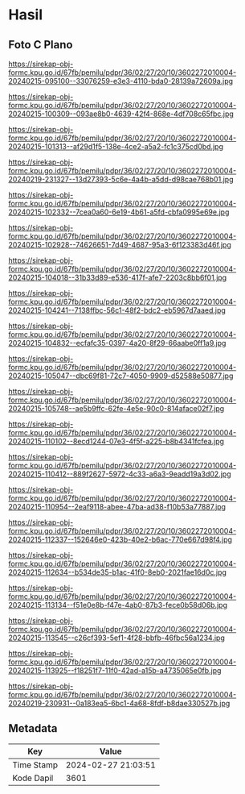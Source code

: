 # Hasil

## Foto C Plano

https://sirekap-obj-formc.kpu.go.id/67fb/pemilu/pdpr/36/02/27/20/10/3602272010004-20240215-095100--33076259-e3e3-4110-bda0-28139a72609a.jpg

https://sirekap-obj-formc.kpu.go.id/67fb/pemilu/pdpr/36/02/27/20/10/3602272010004-20240215-100309--093ae8b0-4639-42f4-868e-4df708c65fbc.jpg

https://sirekap-obj-formc.kpu.go.id/67fb/pemilu/pdpr/36/02/27/20/10/3602272010004-20240215-101313--af29d1f5-138e-4ce2-a5a2-fc1c375cd0bd.jpg

https://sirekap-obj-formc.kpu.go.id/67fb/pemilu/pdpr/36/02/27/20/10/3602272010004-20240219-231327--13d27393-5c6e-4a4b-a5dd-d98cae768b01.jpg

https://sirekap-obj-formc.kpu.go.id/67fb/pemilu/pdpr/36/02/27/20/10/3602272010004-20240215-102332--7cea0a60-6e19-4b61-a5fd-cbfa0995e69e.jpg

https://sirekap-obj-formc.kpu.go.id/67fb/pemilu/pdpr/36/02/27/20/10/3602272010004-20240215-102928--74626651-7d49-4687-95a3-6f123383d46f.jpg

https://sirekap-obj-formc.kpu.go.id/67fb/pemilu/pdpr/36/02/27/20/10/3602272010004-20240215-104018--31b33d89-e536-417f-afe7-2203c8bb6f01.jpg

https://sirekap-obj-formc.kpu.go.id/67fb/pemilu/pdpr/36/02/27/20/10/3602272010004-20240215-104241--7138ffbc-56c1-48f2-bdc2-eb5967d7aaed.jpg

https://sirekap-obj-formc.kpu.go.id/67fb/pemilu/pdpr/36/02/27/20/10/3602272010004-20240215-104832--ecfafc35-0397-4a20-8f29-66aabe0ff1a9.jpg

https://sirekap-obj-formc.kpu.go.id/67fb/pemilu/pdpr/36/02/27/20/10/3602272010004-20240215-105047--dbc69f81-72c7-4050-9909-d52588e50877.jpg

https://sirekap-obj-formc.kpu.go.id/67fb/pemilu/pdpr/36/02/27/20/10/3602272010004-20240215-105748--ae5b9ffc-62fe-4e5e-90c0-814aface02f7.jpg

https://sirekap-obj-formc.kpu.go.id/67fb/pemilu/pdpr/36/02/27/20/10/3602272010004-20240215-110102--8ecd1244-07e3-4f5f-a225-b8b4341fcfea.jpg

https://sirekap-obj-formc.kpu.go.id/67fb/pemilu/pdpr/36/02/27/20/10/3602272010004-20240215-110412--889f2627-5972-4c33-a6a3-9eadd19a3d02.jpg

https://sirekap-obj-formc.kpu.go.id/67fb/pemilu/pdpr/36/02/27/20/10/3602272010004-20240215-110954--2eaf9118-abee-47ba-ad38-f10b53a77887.jpg

https://sirekap-obj-formc.kpu.go.id/67fb/pemilu/pdpr/36/02/27/20/10/3602272010004-20240215-112337--152646e0-423b-40e2-b6ac-770e667d98f4.jpg

https://sirekap-obj-formc.kpu.go.id/67fb/pemilu/pdpr/36/02/27/20/10/3602272010004-20240215-112634--b534de35-b1ac-41f0-8eb0-2021fae16d0c.jpg

https://sirekap-obj-formc.kpu.go.id/67fb/pemilu/pdpr/36/02/27/20/10/3602272010004-20240215-113134--f51e0e8b-f47e-4ab0-87b3-fece0b58d06b.jpg

https://sirekap-obj-formc.kpu.go.id/67fb/pemilu/pdpr/36/02/27/20/10/3602272010004-20240215-113545--c26cf393-5ef1-4f28-bbfb-46fbc56a1234.jpg

https://sirekap-obj-formc.kpu.go.id/67fb/pemilu/pdpr/36/02/27/20/10/3602272010004-20240215-113925--f18251f7-11f0-42ad-a15b-a4735065e0fb.jpg

https://sirekap-obj-formc.kpu.go.id/67fb/pemilu/pdpr/36/02/27/20/10/3602272010004-20240219-230931--0a183ea5-6bc1-4a68-8fdf-b8dae330527b.jpg


## Metadata

| Key        | Value               |
| ---------- | ------------------- |
| Time Stamp | 2024-02-27 21:03:51 |
| Kode Dapil | 3601                |



